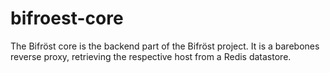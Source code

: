 # bifroest-core

The Bifröst core is the backend part of the Bifröst project. It is a barebones reverse proxy, retrieving the respective
host from a Redis datastore.
